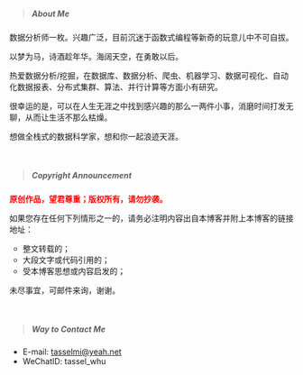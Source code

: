 <!-- > 写写代码，做做设计，  
> 离开世界之前，一切都是过程。

Hey，我是黄玄，病毒种，进化程度不明，多出没于[博客](https://huangxuan.me)、[微博](weibo.com/huxpro)、[知乎](https://www.zhihu.com/people/huxpro/pins/posts)、[Twitter](https://twitter.com/Huxpro/)、[Github](http://github.com/huxpro)、[Medium](https://medium.com/@Huxpro) 等地带，绝招尚在开发中。

职业是软件工程师，[Web 工会](https://medium.com/ben-and-dion/team-web-3315aa447fb2#.359a9c6cl)活跃成员。目前在 [Facebook](https://www.facebook.com/) 写 [Reason](https://reasonml.github.io/) 与 [Messenger.com](http://messenger.com/) ，曾被招募为淘宝网 · [阿里旅行](http://alitrip.com)前端工程师、微影时代 · [微票儿](http://www.wepiao.com/?r=movie)前端基础工程团队负责人、[饿了么](https://ele.me/) · 大前端团队 · [PWA 顾问](https://medium.com/elemefe/upgrading-ele-me-to-progressive-web-app-2a446832e509)。

一些作品和开源软件项目，👉 戳 [Portfolio](/portfolio)、[Github](http://github.com/huxpro)、[演说.io](https://zhuanlan.zhihu.com/p/21280918)。  -->


<!-- &nbsp; -->

> ##### About Me


数据分析师一枚。兴趣广泛，目前沉迷于函数式编程等新奇的玩意儿中不可自拔。

以梦为马，诗酒趁年华。海阔天空，在勇敢以后。

热爱数据分析/挖掘，在数据库、数据分析、爬虫、机器学习、数据可视化、自动化数据报表、分布式集群、算法、并行计算等方面小有研究。

很幸运的是，可以在人生无涯之中找到感兴趣的那么一两件小事，消磨时间打发无聊，从而让生活不那么枯燥。

想做全栈式的数据科学家，想和你一起浪迹天涯。


&nbsp;
<!-- &nbsp; -->

> ##### Copyright Announcement

<p style="color: red;font-weight: bold;">原创作品，望君尊重；版权所有，请勿抄袭。</p>
<p>如果您存在任何下列情形之一的，请务必注明内容出自本博客并附上本博客的链接地址：</p>
<ul type="circle">
	<li>整文转载的；</li>
	<li>大段文字或代码引用的；</li>
	<li>受本博客思想或内容启发的；</li>
</ul>

未尽事宜，可邮件来询，谢谢。


&nbsp;

> ##### Way to Contact Me

- E-mail: tasselmi@yeah.net
- WeChatID: tassel_whu

&nbsp;

<!-- - [Upgrading to Progressive Web Apps][9] · [JSConf CN 上海 2017](http://2017.jsconf.cn/)
- Building Progressive Web Apps · [CSDI 广州 2017](http://www.csdisummit.com/)
- The State of Progressive Web App · GDG IO Redux 北京 2017
- 炒冷饭 · PWA 到底是个什么玩意？· Baidu HQ 北京 2017
- [Service Worker 101][5] · GDG DevFest 北京 2016
- [Progressive Web App，复兴序章][4] · [QCon 上海 2016](http://2016.qconshanghai.com/presentation/3111)
- Progressive Web App 之我见 · GDG IO Redux 北京 2016
- [CSS Still Sucks 2015][2] · 2015
- [JavaScript 模块化七日谈][1] · 2015

[1]: //huangxuan.me/2015/07/09/js-module-7day/
[2]: //huangxuan.me/2015/12/28/css-sucks-2015/
[3]: //huangxuan.me/2016/06/05/pwa-in-my-pov/
[4]: //huangxuan.me/2016/10/20/pwa-qcon2016/
[5]: //huangxuan.me/2016/11/20/sw-101-gdgdf/
[6]: https://yanshuo.io/assets/player/?deck=58ac8598b123db0067292f92 "PWA Rehashing"
[7]: https://yanshuo.io/assets/player/?deck=593ad6fbfe88c2006a0a0d6d "The State of PWA"
[8]: https://yanshuo.io/assets/player/?deck=594d673d570c357d0698a950 "Building PWA"
[9]: //huangxuan.me/jsconfcn2017/ -->
